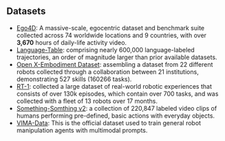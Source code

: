## Datasets

- [Ego4D](https://ego4d-data.org/): A massive-scale, egocentric dataset and benchmark suite collected across 74 worldwide locations and 9 countries, with over **3,670** hours of daily-life activity video.
- [Language-Table](https://interactive-language.github.io/): comprising nearly 600,000 language-labeled trajectories, an order of magnitude larger than prior available datasets.
- [Open X-Embodiment Dataset](https://robotics-transformer-x.github.io/): assembling a dataset from 22 different robots collected through a collaboration between 21 institutions, demonstrating 527 skills (160266 tasks).
- [RT-1](https://robotics-transformer1.github.io/): collected a large dataset of real-world robotic experiences that consists of over 130k episodes, which contain over 700 tasks, and was collected with a fleet of 13 robots over 17 months.
- [Something-Somthing v2](https://developer.qualcomm.com/software/ai-datasets/something-something): a collection of 220,847 labeled video clips of humans performing pre-defined, basic actions with everyday objects.
- [VIMA-Data](https://huggingface.co/datasets/VIMA/VIMA-Data): This is the official dataset used to train general robot manipulation agents with multimodal prompts.

